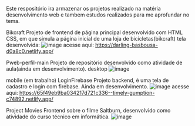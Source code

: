 Este respositório ira armazenar os projetos realizado na matéria desenvolvimento web 
e tambem estudos realizados para me aprofundar no tema.

Bikcraft
Projeto de frontend de página principal desenvolvido com HTML CSS, em que simula a página inicial de uma loja de bicicletas(bikcraft)
tela desenvolvida:
![image](https://github.com/arturraimundi/web-development/assets/79712639/806c5527-79fe-41e1-84b0-7dc1bd2fe866)
acesse aqui: https://darling-basbousa-d0a8c0.netlify.app/

Pweb-perfil-main
Projeto de repositório desenvolvido como atividade de aula(ainda em desenvolvimento).
desktop
![image](https://github.com/arturraimundi/web-development/assets/79712639/a54d17e4-89b2-4b5e-b950-5c473be24106)

mobile
(em trabalho)
LoginFirebase
Projeto backend, é uma tela de cadastro e login com firebase. Ainda em desenvolvimento.
![image](https://github.com/arturraimundi/web-development/assets/79712639/cfbeb504-2aca-423a-b4d4-12aea2214238)
acesse aqui: https://65f49eb9ba034217d721c336--timely-gumption-c74892.netlify.app/

Project Movies
Frontend sobre o filme Saltburn, desenvolvido como atividade do curso técnico em informática.
![image](https://github.com/arturraimundi/web-development/assets/79712639/466db338-522b-4578-95ce-14b5b03eff91)
